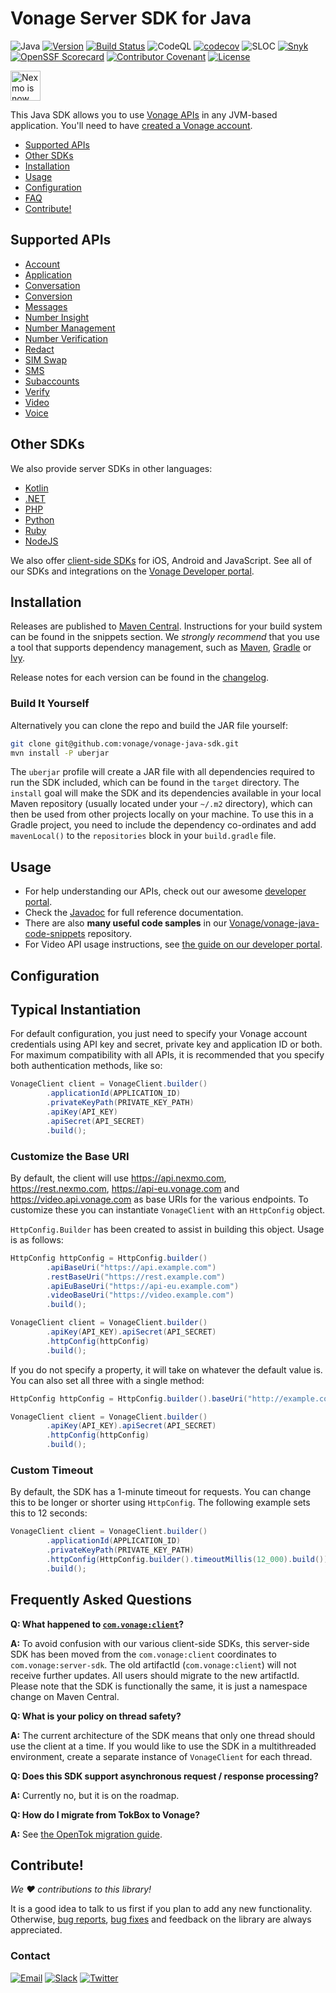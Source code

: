# Vonage Server SDK for Java

![Java](https://img.shields.io/badge/java-8%2B-red)
[![Version](https://img.shields.io/maven-central/v/com.vonage/server-sdk)](https://central.sonatype.com/artifact/com.vonage/server-sdk)
[![Build Status](https://github.com/Vonage/vonage-java-sdk/actions/workflows/build.yml/badge.svg)](https://github.com/Vonage/vonage-java-sdk/actions/workflows/build.yml)
![CodeQL](https://github.com/Vonage/vonage-java-sdk/actions/workflows/codeql.yml/badge.svg)
[![codecov](https://codecov.io/gh/vonage/vonage-java-sdk/branch/main/graph/badge.svg)](https://codecov.io/gh/vonage/vonage-java-sdk)
![SLOC](https://sloc.xyz/github/vonage/vonage-java-sdk/)
[![Snyk](https://snyk.io/test/github/vonage/vonage-java-sdk/badge.svg)](https://snyk.io/test/github/vonage/vonage-java-sdk)
[![OpenSSF Scorecard](https://api.scorecard.dev/projects/github.com/Vonage/vonage-java-sdk/badge)](https://scorecard.dev/viewer/?uri=github.com/Vonage/vonage-kotlin-sdk)
[![Contributor Covenant](https://img.shields.io/badge/Contributor%20Covenant-v2.1%20adopted-ff69b4.svg)](CODE_OF_CONDUCT.md)
[![License](https://img.shields.io/badge/License-Apache%202.0-blue.svg)](LICENSE.txt)
<!---[![Pulse](https://img.shields.io/github/commit-activity/m/vonage/vonage-java-sdk)](https://github.com/vonage/vonage-java-sdk/pulse)-->

<img src="https://developer.nexmo.com/assets/images/Vonage_Nexmo.svg" height="48px" alt="Nexmo is now known as Vonage" />

This Java SDK allows you to use [Vonage APIs](https://developer.vonage.com/api) in any JVM-based application.
You'll need to have [created a Vonage account](https://dashboard.nexmo.com/sign-up?utm_source=DEV_REL&utm_medium=github&utm_campaign=java-client-library).

* [Supported APIs](#supported-apis)
* [Other SDKs](#other-sdks)
* [Installation](#installation)
* [Usage](#usage)
* [Configuration](#configuration)
* [FAQ](#frequently-asked-questions)
* [Contribute!](#contribute)

## Supported APIs

- [Account](https://developer.vonage.com/en/account/overview)
- [Application](https://developer.vonage.com/en/application/overview)
- [Conversation](https://developer.vonage.com/conversation/overview)
- [Conversion](https://developer.vonage.com/messaging/conversion-api/overview)
- [Messages](https://developer.vonage.com/en/messages/overview)
- [Number Insight](https://developer.vonage.com/en/number-insight/overview)
- [Number Management](https://developer.vonage.com/en/numbers/overview)
- [Number Verification](https://developer.vonage.com/en/number-verification/overview)
- [Redact](https://developer.vonage.com/en/redact/overview)
- [SIM Swap](https://developer.vonage.com/en/sim-swap/overview)
- [SMS](https://developer.vonage.com/en/messaging/sms/overview)
- [Subaccounts](https://developer.vonage.com/en/account/subaccounts/overview)
- [Verify](https://developer.vonage.com/en/verify/overview)
- [Video](https://developer.vonage.com/en/video/overview)
- [Voice](https://developer.vonage.com/en/voice/overview)

## Other SDKs

We also provide server SDKs in other languages:

- [Kotlin](https://github.com/Vonage/vonage-kotlin-sdk)
- [.NET](https://github.com/Vonage/vonage-dotnet-sdk)
- [PHP](https://github.com/Vonage/vonage-php-sdk)
- [Python](https://github.com/Vonage/vonage-python-sdk)
- [Ruby](https://github.com/Vonage/vonage-ruby-sdk)
- [NodeJS](https://github.com/Vonage/vonage-node-sdk)

We also offer [client-side SDKs](https://developer.vonage.com/en/vonage-client-sdk/overview) for iOS, Android and JavaScript.
See all of our SDKs and integrations on the [Vonage Developer portal](https://developer.vonage.com/en/tools).

## Installation

Releases are published to [Maven Central](https://central.sonatype.com/artifact/com.vonage/server-sdk).
Instructions for your build system can be found in the snippets section.
We *strongly recommend* that you use a tool that supports dependency management,
such as [Maven](https://maven.apache.org/), [Gradle](https://gradle.org/) or [Ivy](http://ant.apache.org/ivy/).

Release notes for each version can be found in the [changelog](CHANGELOG.md).

### Build It Yourself

Alternatively you can clone the repo and build the JAR file yourself:

```bash
git clone git@github.com:vonage/vonage-java-sdk.git
mvn install -P uberjar
```

The `uberjar` profile will create a JAR file with all dependencies required to run the SDK included,
which can be found in the `target` directory. The `install` goal will make the SDK and its dependencies
available in your local Maven repository (usually located under your `~/.m2` directory), which can then
be used from other projects locally on your machine. To use this in a Gradle project, you need to include
the dependency co-ordinates and add `mavenLocal()` to the `repositories` block in your `build.gradle` file.

## Usage

* For help understanding our APIs, check out our awesome [developer portal](https://developer.vonage.com/).
* Check the [Javadoc](https://www.javadoc.io/doc/com.vonage/server-sdk/latest/index.html) for full reference documentation.
* There are also **many useful code samples** in our [Vonage/vonage-java-code-snippets](https://github.com/Vonage/vonage-java-code-snippets) repository.
* For Video API usage instructions, see [the guide on our developer portal](https://developer.vonage.com/en/video/server-sdks/java).

## Configuration

## Typical Instantiation
For default configuration, you just need to specify your Vonage account credentials using API key and secret, private
key and application ID or both. For maximum compatibility with all APIs, it is recommended that you specify both
authentication methods, like so:

```java
VonageClient client = VonageClient.builder()
        .applicationId(APPLICATION_ID)
        .privateKeyPath(PRIVATE_KEY_PATH)
        .apiKey(API_KEY)
        .apiSecret(API_SECRET)
        .build();
```

### Customize the Base URI
By default, the client will use https://api.nexmo.com, https://rest.nexmo.com,  https://api-eu.vonage.com and https://video.api.vonage.com as base URIs for the various endpoints. To customize these you can instantiate `VonageClient` with an `HttpConfig` object.

`HttpConfig.Builder` has been created to assist in building this object. Usage is as follows:

```java
HttpConfig httpConfig = HttpConfig.builder()
        .apiBaseUri("https://api.example.com")
        .restBaseUri("https://rest.example.com")
        .apiEuBaseUri("https://api-eu.example.com")
        .videoBaseUri("https://video.example.com")
        .build();

VonageClient client = VonageClient.builder()
        .apiKey(API_KEY).apiSecret(API_SECRET)
        .httpConfig(httpConfig)
        .build();
```

If you do not specify a property, it will take on whatever the default value is. You can also set all three with a single method:

```java
HttpConfig httpConfig = HttpConfig.builder().baseUri("http://example.com").build();

VonageClient client = VonageClient.builder()
        .apiKey(API_KEY).apiSecret(API_SECRET)
        .httpConfig(httpConfig)
        .build();
```

### Custom Timeout

By default, the SDK has a 1-minute timeout for requests.
You can change this to be longer or shorter using `HttpConfig`. The following example sets this to 12 seconds:

```java
VonageClient client = VonageClient.builder()
        .applicationId(APPLICATION_ID)
        .privateKeyPath(PRIVATE_KEY_PATH)
        .httpConfig(HttpConfig.builder().timeoutMillis(12_000).build())
        .build();
```

## Frequently Asked Questions

**Q: What happened to [`com.vonage:client`](https://search.maven.org/artifact/com.vonage/client)?**

**A:** To avoid confusion with our various client-side SDKs, this server-side SDK has been moved from
the `com.vonage:client` coordinates to `com.vonage:server-sdk`. The old artifactId (`com.vonage:client`) will
not receive further updates. All users should migrate to the new artifactId. Please note that the SDK is functionally
the same, it is just a namespace change on Maven Central.

**Q: What is your policy on thread safety?**

**A:** The current architecture of the SDK means that only one thread should use the client at a time.
If you would like to use the SDK in a multithreaded environment, create a separate instance of
`VonageClient` for each thread.

**Q: Does this SDK support asynchronous request / response processing?**

**A:** Currently no, but it is on the roadmap.

**Q: How do I migrate from TokBox to Vonage?**

**A:** See [the OpenTok migration guide](https://developer.vonage.com/en/video/transition-guides/server-sdks/java).

## Contribute!

_We :heart: contributions to this library!_

It is a good idea to talk to us first if you plan to add any new functionality.
Otherwise, [bug reports](https://github.com/Vonage/vonage-java-sdk/issues),
[bug fixes](https://github.com/Vonage/vonage-java-sdk/pulls) and feedback on the
library are always appreciated.

### Contact

[![Email](https://img.shields.io/badge/Email-green?style=flat-square&logo=gmail&logoColor=FFFFFF&labelColor=3A3B3C&color=62F1CD)](mailto:community@vonage.com)
[![Slack](https://img.shields.io/badge/Slack-4A154B?style=flat&logo=slack&logoColor=white)](https://developer.vonage.com/community/slack)
[![Twitter](https://img.shields.io/badge/Twitter-000000?style=flat&logo=x&logoColor=white)](https://twitter.com/VonageDev)
